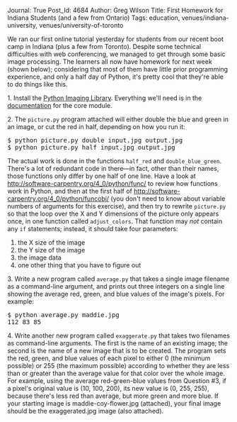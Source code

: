 Journal: True
Post_Id: 4684
Author: Greg Wilson
Title: First Homework for Indiana Students (and a few from Ontario)
Tags: education, venues/indiana-university, venues/university-of-toronto

<p>We ran our first online tutorial yesterday for students from our recent boot camp in Indiana (plus a few from Toronto). Despite some technical difficulties with web conferencing, we managed to get through some basic image processing. The learners all now have homework for next week (shown below); considering that most of them have little prior programming experience, and only a half day of Python, it's pretty cool that they're able to do things like this.</p>
<p>1. Install the <a href="http://www.pythonware.com/products/pil/">Python Imaging Library</a>. Everything we'll need is in the <a href="http://www.pythonware.com/library/pil/handbook/image.htm">documentation</a> for the core module.</p>
<p>2. The <code>picture.py</code> program attached will either double the blue and green in an image, or cut the red in half, depending on how you run it:</p>
<pre>$ python picture.py double input.jpg output.jpg
$ python picture.py half input.jpg output.jpg</pre>
<p>The actual work is done in the functions <code>half_red</code> and <code>double_blue_green</code>. There's a lot of redundant code in there&mdash;in fact, other than their names, those functions only differ by one half of one line. Have a look at <a href="{{root_path}}/4_0/python/func.html">http://software-carpentry.org/4_0/python/func/</a> to review how functions work in Python, and then at the first half of <a href="{{root_path}}/4_0/python/funcobj.html">http://software-carpentry.org/4_0/python/funcobj/</a> (you don't need to know about variable numbers of arguments for this exercise), and then try to rewrite <code>picture.py</code> so that the loop over the X and Y dimensions of the picture only appears once, in one function called <code>adjust_colors</code>. That function may <em>not</em> contain any <code>if</code> statements; instead, it should take four parameters:</p>
<ol>
<li>the X size of the image</li>
<li>the Y size of the image</li>
<li>the image data</li>
<li>one other thing that you have to figure out</li>
</ol>
<p>3. Write a new program called <code>average.py</code> that takes a single image filename as a command-line argument, and prints out three integers on a single line showing the average red, green, and blue values of the image's pixels. For example:</p>
<pre>$ python average.py maddie.jpg
112 83 85</pre>
<p>4. Write another new program called <code>exaggerate.py</code> that takes two filenames as command-line arguments. The first is the name of an existing image; the second is the name of a new image that is to be created. The program sets the red, green, and blue values of each pixel to either 0 (the minimum possible) or 255 (the maximum possible) according to whether they are less than or greater than the average value for that color over the whole image. For example, using the average red-green-blue values from Question #3, if a pixel's original value is (10, 100, 200), its new value is (0, 255, 255), because there's less red than average, but more green and more blue. If your starting image is maddie-coy-flower.jpg (attached), your final image should be the exaggerated.jpg image (also attached).</p>
